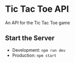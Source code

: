 # Tic Tac Toe API
An API for the Tic Tac Toe game

## Start the Server

- Development: `npm run dev`
- Production: `npm start`

